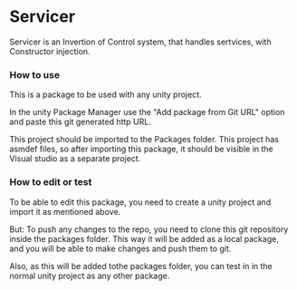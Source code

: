 # Servicer
Servicer is an Invertion of Control system, that handles sertvices, with Constructor injection.

### How to use
This is a package to be used with any unity project.

In the unity Package Manager use the "Add package from Git URL" option and paste this git generated http URL.

This project should be imported to the Packages folder. 
This project has asmdef files, so after importing this package, it should be visible in the Visual studio as a separate project.

### How to edit or test

To be able to edit this package, you need to create a unity project and import it as mentioned above.

But:
To push any changes to the repo, you need to clone this git repository inside the packages folder. This way it will be added as a local package, and you will be able to make changes and push them to git.

Also, as this will be added tothe packages folder, you can test in in the normal unity project as any other package.
